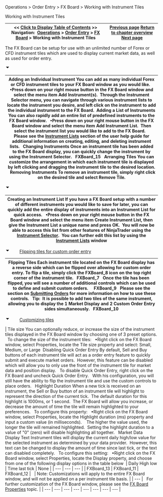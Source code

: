 ﻿


Operations \> Order Entry \> FX Board \> Working with Instrument Tiles






















Working with Instrument Tiles







| \<\< [Click to Display Table of Contents](working_with_instrument_tiles_fx_board.md) \>\> **Navigation:**     [Operations](operations.md) \> [Order Entry](order_entry.md) \> [FX Board](fx_board.md) \> Working with Instrument Tiles | [Previous page](display_overview_fx_board.md) [Return to chapter overview](fx_board.md) [Next page](submitting_orders_fx_board.md) |
| --- | --- |














The FX Board can be setup for use with an unlimited number of Forex or CFD instrument tiles which are used to display current market data, as well as used for order entry.


![tog_minus](tog_minus.gif)




| Adding an Individual Instrument You can add as many individual Forex or CFD instrument tiles to your FX Board window as you would like.   •Press down on your right mouse button in the FX Board window and select the menu item Add Instrument(s).  Through the Instrument Selector menu, you can navigate through various instrument lists to locate the instrument you desire, and left click on the instrument to add the individual instrument to the FX Board.  Adding a List of Instruments You can also rapidly add an entire list of predefined instruments to the FX Board window.   •Press down on your right mouse button in the FX Board window and select the menu item Add Instrument List.  Then select the instrument list you would like to add to the FX Board.    Please see the [Instrument Lists](instrument_lists.md) section of the user help guide for additional information on creating, editing, and deleting instrument lists.   Changing Instruments Once an instrument tile has been added to the FX Board display, you can quickly change the instrument by using the Instrument Selector.   FXBoard_15   Arranging Tiles You can customize the arrangement in which each instrument tile is displayed by left clicking and dragging the instrument tile to the desired location.   Removing Instruments To remove an instrument tile, simply right click on the desired tile and select Remove Tile. |
| --- |



![tog_minus](tog_minus.gif)




| Creating an Instrument List If you have a FX Board setup with a number of different instruments you would like to save for later, you can quickly add the entire display of instruments into an Instrument List for quick access.   •Press down on your right mouse button in the FX Board window and select the menu item Create Instrument List, then give the Instrument List a unique name and press OK.  You will now be able to access this list from other features of NinjaTrader using the [Instrument Selector](instrumentselector.md).  You can further edit this list by using the [Instrument Lists](instrument_lists.md) window |
| --- |



![tog_minus](tog_minus.gif)        [Flipping tiles for custom order entry](javascript:HMToggle('toggle','FlippingTilesForCustomOrderEntry','FlippingTilesForCustomOrderEntry_ICON'))




| Flipping Tiles Each instrument tile located on the FX Board display has a reverse side which can be flipped over allowing for custom order entry. To flip a tile, simply click the FXBoard_8 icon on the top right corner of the instrument tile.   FXBoard_7   Once the tile has been flipped, you will see a number of additional controls which can be used to define and submit custom orders.     FXBoard_9   Please see the section on [Submitting Orders](submitting_orders_fx_board.md) for more information on how to use these controls.   Tip:  It is possible to add two tiles of the same instrument, allowing you to display the 1 Market Display and 2 Custom Order Entry sides simultaneously.    FXBoard_10 |
| --- |



![tog_minus](tog_minus.gif)        [Customizing tiles](javascript:HMToggle('toggle','CustomizingTiles','CustomizingTiles_ICON'))




| Tile size You can optionally reduce, or increase the size of the instrument tiles displayed in the FX Board window by choosing one of 3 preset options.    To change the size of the instrument tiles:   •Right click on the FX Board window, select Properties, locate the Tile size property and select: Small, Medium, or Large  Disabling Quick Order Entry By default, Sell and Buy buttons of each instrument tile will act as a order entry feature to quickly submit and execute market orders.  However, this feature can be disabled which will allow you to only use the front of the instrument tile for market data and position display.   To disable Quick Order Entry, right click on the FX Board and uncheck Quick Order Entry.   With his configuration, you will still have the ability to flip the instrument tile and use the custom controls to place orders.   Highlight Duration When a new tick is received on an instrument, the Sell or Buy button of an instrument tile will highlight to represent the direction of the current tick.  The default duration for this highlight is 1000ms, or 1 second.  The FX Board will allow you increase, or decrease the amount of time the tile will remain highlighted to your preferences.    To configure this property:    •Right click on the FX Board window, select Properties, locate the Highlight duration (ms) property and input a custom value (in milliseconds).    The higher the value used, the longer the tile will remained highlighted.  Setting the highlight duration to a value of "0" (zero) will disable highlighting all together.   Market Data Display Text Instrument tiles will display the current daily high/low value for the selected instrument as determined by your data provider.  However, this text can be changed to display the amount of time since last tick, or the text can disabled completely.   To configure this setting:    •Right click on the FX Board window, select Properties, locate the Display property, and choose from one of the following display options in the table below    | Daily High low | Time last tick | None | | --- | --- | --- | | FXBoard_13 | FXBoard_11 | FXBoard_12 |        | Note: Customizations will apply to the entire FX Board window, and will not be applied on a per instrument tile basis. | | --- |      For further customization of the FX Board window, please see the [FX Board Properties](properties_fx_board.md) topic. |
| --- | --- | --- | --- | --- | --- | --- | --- |










